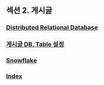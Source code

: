 ## 섹션 2. 게시글


### [Distributed Relational Database](distributed_relational_database/README.md)

### [게시글 DB, Table 설정](database_table_setting/README.md)

### [Snowflake](snowflake/README.md)

### [Index](index/README.md)